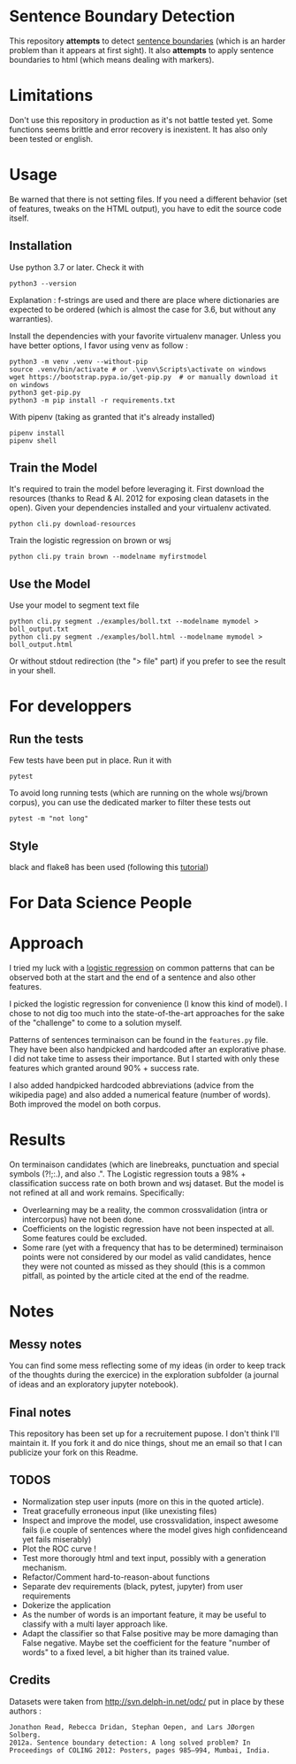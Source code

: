# Sentence Boundary Detection

This repository **attempts** to detect [sentence boundaries](https://en.wikipedia.org/wiki/Sentence_boundary_disambiguation) (which is an harder problem than it appears at first sight).
It also **attempts** to apply sentence boundaries to html (which means dealing with markers).

# Limitations

Don't use this repository in production as it's not battle tested yet. Some functions seems brittle and error recovery is inexistent.
It has also only been tested or english.


# Usage

Be warned that there is not setting files. If you need a different behavior (set of features, tweaks on the HTML output), you have to edit the source code itself.

## Installation

Use python 3.7 or later. Check it with
```
python3 --version
```

Explanation : f-strings are used and there are place where dictionaries are expected to be ordered (which is almost the case for 3.6, but without any warranties).


Install the dependencies with your favorite virtualenv manager. 
Unless you have better options, I favor using venv as follow :
```
python3 -m venv .venv --without-pip
source .venv/bin/activate # or .\venv\Scripts\activate on windows
wget https://bootstrap.pypa.io/get-pip.py  # or manually download it on windows
python3 get-pip.py
python3 -m pip install -r requirements.txt
```

With pipenv (taking as granted that it's already installed)
```
pipenv install
pipenv shell
```

## Train the Model

It's required to train the model before leveraging it.
First download the resources (thanks to Read & Al. 2012 for exposing clean datasets in the open).
Given your dependencies installed and your virtualenv activated.

```
python cli.py download-resources
```

Train the logistic regression on brown or wsj
```
python cli.py train brown --modelname myfirstmodel
```

## Use the Model

Use your model to segment text file

```
python cli.py segment ./examples/boll.txt --modelname mymodel > boll_output.txt
python cli.py segment ./examples/boll.html --modelname mymodel > boll_output.html
```
Or without stdout redirection (the "> file" part) if you prefer to see the result in your shell.

# For developpers


## Run the tests

Few tests have been put in place.
Run it with
```
pytest
```
To avoid long running tests (which are running on the whole wsj/brown corpus), you can use the dedicated marker to filter these tests out
```
pytest -m "not long"
```

## Style

black and flake8 has been used (following this [tutorial](https://ljvmiranda921.github.io/notebook/2018/06/21/precommits-using-black-and-flake8/))

# For Data Science People

# Approach

I tried my luck with a [logistic regression](https://en.wikipedia.org/wiki/Logistic_regression) on common patterns that can be observed both at the start and the end of a sentence and also other features.

I picked the logistic regression for convenience (I know this kind of model). I chose to not dig too much into the state-of-the-art approaches for the sake of the "challenge" to come to a solution myself.

Patterns of sentences terminaison can be found in the `features.py` file. 
They have been also handpicked and hardcoded after an explorative phase. I did not take time to assess their importance. But I started with only these features which granted around 90% + success rate.

I also added handpicked hardcoded abbreviations (advice from the wikipedia page) and also added a numerical feature (number of words).
Both improved the model on both corpus.


# Results

On terminaison candidates (which are linebreaks, punctuation and special symbols (?!;:.), and also .".
The Logistic regression touts a 98% + classification success rate on both brown and wsj dataset.
But the model is not refined at all and work remains. Specifically: 
- Overlearning may be a reality, the common crossvalidation (intra or intercorpus) have not been done.
- Coefficients on the logistic regression have not been inspected at all. Some features could be excluded.
- Some rare (yet with a frequency that has to be determined) terminaison points were not considered by our model as valid candidates, hence they were not counted as missed as they should (this is a common pitfall, as pointed by the article cited at the end of the readme.

# Notes

## Messy notes

You can find some mess reflecting some of my ideas (in order to keep track of the thoughts during the exercice) in the exploration subfolder (a journal of ideas and an exploratory jupyter notebook).


## Final notes

This repository has been set up for a recruitement pupose. I don't think I'll maintain it. If you fork it and do nice things, shout me an email so that I can publicize your fork on this Readme.

## TODOS

- Normalization step user inputs (more on this in the quoted article).
- Treat gracefully erroneous input (like unexisting files)
- Inspect and improve the model, use crossvalidation, inspect awesome fails (i.e couple of sentences where the model gives high confidenceand yet fails miserably)
- Plot the ROC curve !
- Test more thorougly html and text input, possibly with a generation mechanism.
- Refactor/Comment hard-to-reason-about functions
- Separate dev requirements (black, pytest, jupyter) from user requirements
- Dokerize the application
- As the number of words is an important feature, it may be useful to classify with a multi layer approach like.
- Adapt the classifier so that False positive may be more damaging than False negative. Maybe set the coefficient for the feature "number of words" to a fixed level, a bit higher than its trained value. 


## Credits

Datasets were taken from http://svn.delph-in.net/odc/ put in place by these authors :
```
Jonathon Read, Rebecca Dridan, Stephan Oepen, and Lars JØorgen Solberg.
2012a. Sentence boundary detection: A long solved problem? In Proceedings of COLING 2012: Posters, pages 985–994, Mumbai, India.
```



